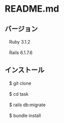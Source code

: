 # README.md

## バージョン
　Ruby 3.1.2
 
　Rails 6.1.7.6


## インストール
　$ git clone 

　$ cd task

　$ rails db:migrate

　$ bundle install